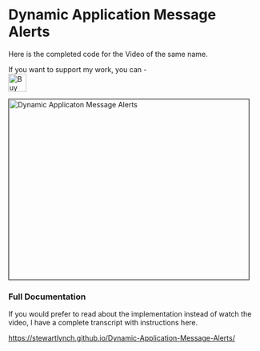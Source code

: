 # Dynamic Application Message Alerts

Here is the completed code for the Video of the same name.

If you want to support my work, you can - </br>
<a href='https://ko-fi.com/Z8Z22WRVG' target='_blank'><img height='36' style='border:0px;height:36px;' src='https://cdn.ko-fi.com/cdn/kofi3.png?v=2' border='0' alt='Buy Me a Coffee at ko-fi.com' /></a>

<a href="http://www.youtube.com/watch?feature=player_embedded&v=58zVtGTHOFw
" target="_blank"><img src="http://img.youtube.com/vi/58zVtGTHOFw/0.jpg" 
alt="Dynamic Applicaton Message Alerts" width="480" height="360" border="1" /></a>

### Full Documentation

If you would prefer to read about the implementation instead of watch the video, I have a complete transcript with instructions here.

https://stewartlynch.github.io/Dynamic-Application-Message-Alerts/

